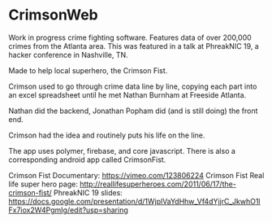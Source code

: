 # CrimsonWeb
Work in progress crime fighting software. Features data of over 200,000 crimes from the Atlanta area. 
This was featured in a talk at PhreakNIC 19, a hacker conference in Nashville, TN.

Made to help local superhero, the Crimson Fist.

Crimson used to go through crime data line by line, copying each part into an excel spreadsheet until
he met Nathan Burnham at Freeside Atlanta.

Nathan did the backend, Jonathan Popham did (and is still doing) the front end.

Crimson had the idea and routinely puts his life on the line.

The app uses polymer, firebase, and core javascript.
There is also a corresponding android app called CrimsonFist.

Crimson Fist Documentary: https://vimeo.com/123806224
Crimson Fist Real life super hero page: http://reallifesuperheroes.com/2011/06/17/the-crimson-fist/
PhreakNIC 19 slides: https://docs.google.com/presentation/d/1WjplVaYdHhw_Vf4dYjjrC_JkwhO1lFx7iox2W4PgmIg/edit?usp=sharing
